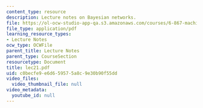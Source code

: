 ```yaml
---
content_type: resource
description: Lecture notes on Bayesian networks.
file: https://ol-ocw-studio-app-qa.s3.amazonaws.com/courses/6-867-machine-learning-fall-2006/c0becfe9e6d659575a8c9e30b90f55dd_lec21.pdf
file_type: application/pdf
learning_resource_types:
- Lecture Notes
ocw_type: OCWFile
parent_title: Lecture Notes
parent_type: CourseSection
resourcetype: Document
title: lec21.pdf
uid: c0becfe9-e6d6-5957-5a8c-9e30b90f55dd
video_files:
  video_thumbnail_file: null
video_metadata:
  youtube_id: null
---
```


